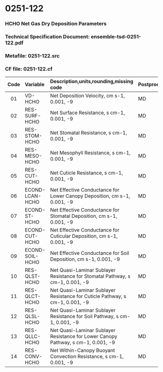 # 0251-122
### HCHO Net Gas Dry Deposition Parameters
### Technical Specification Document: ensemble-tsd-0251-122.pdf
### Metafile: 0251-122.src
### CF file: 0251-122.cf
|Code|Variable|Description,units,rounding,missing code|Postprocessing|
|:-:|:-|:-|:-|
|01|VD-HCHO|Net Deposition Velocity, cm s-1, 0.001, -9|MD|
|02|RES-SURF-HCHO|Net Surface Resistance, s cm-1, 0.001, -9|MD|
|03|RES-STOM-HCHO|Net Stomatal Resistance, s cm-1, 0.001, -9|MD|
|04|RES-MESO-HCHO|Net Mesophyll Resistance, s cm-1, 0.001, -9|MD|
|05|RES-CUT-HCHO|Net Cuticle Resistance, s cm-1, 0.001, -9|MD|
|06|ECOND-LCAN-HCHO|Net Effective Conductance for Lower Canopy Deposition, cm s-1, 0.001, -9|MD|
|07|ECOND-ST-HCHO|Net Effective Conductance for Stomatal Deposition, cm s-1, 0.001, -9|MD|
|08|ECOND-CUT-HCHO|Net Effective Conductance for Cuticular Deposition, cm s-1, 0.001, -9|MD|
|09|ECOND-SOIL-HCHO|Net Effective Conductance for Soil Deposition, cm s-1, 0.001, -9|MD|
|10|RES-QLST-HCHO|Net Quasi-Laminar Sublayer Resistance for Stomatal Pathway, s cm-1, 0.001, -9|MD|
|11|RES-QLCT-HCHO|Net Quasi-Laminar Sublayer Resistance for Cuticle Pathway, s cm-1, 0.001, -9|MD|
|12|RES-QLSL-HCHO|Net Quasi-Laminar Sublayer Resistance for Soil  Pathway, s cm-1, 0.001, -9|MD|
|13|RES-QLLC-HCHO|Net Quasi-Laminar Sublayer Resistance for Lower Canopy Pathway, s cm-1, 0.001, -9|MD|
|14|RES-CONV-HCHO|Net Within-Canopy Buoyant Convection Resistance, s cm-1, 0.001, -9|MD|
